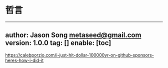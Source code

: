 # 哲言
---
author: Jason Song <metaseed@gmail.com>
version: 1.0.0
tag: []
enable: [toc]
---
https://calebporzio.com/i-just-hit-dollar-100000yr-on-github-sponsors-heres-how-i-did-it

